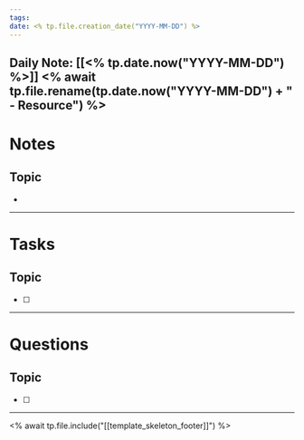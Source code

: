 ```yaml
---
tags: 
date: <% tp.file.creation_date("YYYY-MM-DD") %>
---
```

Daily Note: [[<% tp.date.now("YYYY-MM-DD") %>]]
<% await tp.file.rename(tp.date.now("YYYY-MM-DD") + " - Resource") %>
---
# Notes
## Topic
- 
---
# Tasks
## Topic
- [ ]
---
# Questions
## Topic
- [ ]
---
<% await tp.file.include("[[template_skeleton_footer]]") %>